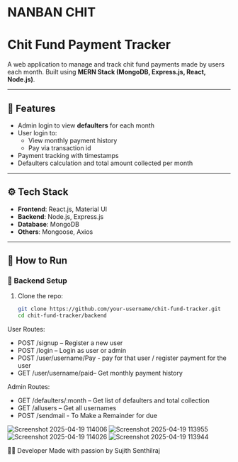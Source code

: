 
 # NANBAN CHIT

#  Chit Fund Payment Tracker

A web application to manage and track chit fund payments made by users each month. Built using **MERN Stack (MongoDB, Express.js, React, Node.js)**.

---

## 📌 Features

- Admin login to view **defaulters** for each month
- User login to:
  - View monthly payment history
  - Pay via transaction id 
- Payment tracking with timestamps
- Defaulters calculation and total amount collected per month

---

## ⚙️ Tech Stack

- **Frontend**: React.js, Material UI
- **Backend**: Node.js, Express.js
- **Database**: MongoDB
- **Others**: Mongoose, Axios

---

## 🚀 How to Run

### 🔧 Backend Setup

1. Clone the repo:
   ```bash
   git clone https://github.com/your-username/chit-fund-tracker.git
   cd chit-fund-tracker/backend


User Routes:
  - POST /signup – Register a new user
  - POST /login – Login as user or admin
  - POST /user/username/Pay - pay for that user / register payment for the user
  - GET /user/username/paid– Get monthly payment history

Admin Routes:
  - GET /defaulters/:month – Get list of defaulters and total collection
  - GET /allusers – Get all usernames
  - POST /sendmail - To Make a Remainder for due




![Screenshot 2025-04-19 114006](https://github.com/user-attachments/assets/3a35ec29-dbf9-4254-9d47-738cf46f224a)
![Screenshot 2025-04-19 113955](https://github.com/user-attachments/assets/56488869-b57f-4a38-a0bd-6028824e1344)
![Screenshot 2025-04-19 114026](https://github.com/user-attachments/assets/2135bb73-a16c-481c-8588-7e2befde7d3f)
![Screenshot 2025-04-19 113944](https://github.com/user-attachments/assets/4a2b5040-9dbe-4368-8a5f-1abe3a243b39)



👨‍💻 Developer
Made with passion by Sujith Senthilraj



